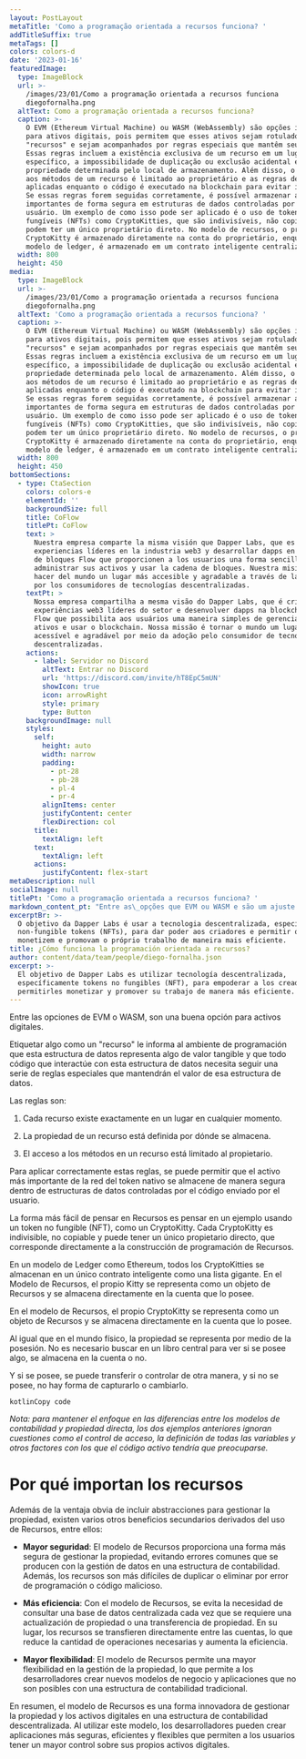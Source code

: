 ```yaml
---
layout: PostLayout
metaTitle: 'Como a programação orientada a recursos funciona? '
addTitleSuffix: true
metaTags: []
colors: colors-d
date: '2023-01-16'
featuredImage:
  type: ImageBlock
  url: >-
    /images/23/01/Como a programação orientada a recursos funciona
    diegofornalha.png
  altText: Como a programação orientada a recursos funciona?
  caption: >-
    O EVM (Ethereum Virtual Machine) ou WASM (WebAssembly) são opções ideais
    para ativos digitais, pois permitem que esses ativos sejam rotulados como
    "recursos" e sejam acompanhados por regras especiais que mantêm seu valor.
    Essas regras incluem a existência exclusiva de um recurso em um lugar
    específico, a impossibilidade de duplicação ou exclusão acidental e a
    propriedade determinada pelo local de armazenamento. Além disso, o acesso
    aos métodos de um recurso é limitado ao proprietário e as regras devem ser
    aplicadas enquanto o código é executado na blockchain para evitar invasões.
    Se essas regras forem seguidas corretamente, é possível armazenar ativos
    importantes de forma segura em estruturas de dados controladas por código de
    usuário. Um exemplo de como isso pode ser aplicado é o uso de tokens não
    fungíveis (NFTs) como CryptoKitties, que são indivisíveis, não copiáveis e
    podem ter um único proprietário direto. No modelo de recursos, o próprio
    CryptoKitty é armazenado diretamente na conta do proprietário, enquanto no
    modelo de ledger, é armazenado em um contrato inteligente centralizado.
  width: 800
  height: 450
media:
  type: ImageBlock
  url: >-
    /images/23/01/Como a programação orientada a recursos funciona
    diegofornalha.png
  altText: 'Como a programação orientada a recursos funciona? '
  caption: >-
    O EVM (Ethereum Virtual Machine) ou WASM (WebAssembly) são opções ideais
    para ativos digitais, pois permitem que esses ativos sejam rotulados como
    "recursos" e sejam acompanhados por regras especiais que mantêm seu valor.
    Essas regras incluem a existência exclusiva de um recurso em um lugar
    específico, a impossibilidade de duplicação ou exclusão acidental e a
    propriedade determinada pelo local de armazenamento. Além disso, o acesso
    aos métodos de um recurso é limitado ao proprietário e as regras devem ser
    aplicadas enquanto o código é executado na blockchain para evitar invasões.
    Se essas regras forem seguidas corretamente, é possível armazenar ativos
    importantes de forma segura em estruturas de dados controladas por código de
    usuário. Um exemplo de como isso pode ser aplicado é o uso de tokens não
    fungíveis (NFTs) como CryptoKitties, que são indivisíveis, não copiáveis e
    podem ter um único proprietário direto. No modelo de recursos, o próprio
    CryptoKitty é armazenado diretamente na conta do proprietário, enquanto no
    modelo de ledger, é armazenado em um contrato inteligente centralizado.
  width: 800
  height: 450
bottomSections:
  - type: CtaSection
    colors: colors-e
    elementId: ''
    backgroundSize: full
    title: CoFlow
    titlePt: CoFlow
    text: >
      Nuestra empresa comparte la misma visión que Dapper Labs, que es crear
      experiencias líderes en la industria web3 y desarrollar dapps en la cadena
      de bloques Flow que proporcionen a los usuarios una forma sencilla de
      administrar sus activos y usar la cadena de bloques. Nuestra misión es
      hacer del mundo un lugar más accesible y agradable a través de la adopción
      por los consumidores de tecnologías descentralizadas.
    textPt: >
      Nossa empresa compartilha a mesma visão do Dapper Labs, que é criar
      experiências web3 líderes do setor e desenvolver dapps na blockchain da
      Flow que possibilita aos usuários uma maneira simples de gerenciar seus
      ativos e usar o blockchain. Nossa missão é tornar o mundo um lugar mais
      acessível e agradável por meio da adoção pelo consumidor de tecnologias
      descentralizadas.
    actions:
      - label: Servidor no Discord
        altText: Entrar no Discord
        url: 'https://discord.com/invite/hT8EpC5mUN'
        showIcon: true
        icon: arrowRight
        style: primary
        type: Button
    backgroundImage: null
    styles:
      self:
        height: auto
        width: narrow
        padding:
          - pt-28
          - pb-28
          - pl-4
          - pr-4
        alignItems: center
        justifyContent: center
        flexDirection: col
      title:
        textAlign: left
      text:
        textAlign: left
      actions:
        justifyContent: flex-start
metaDescription: null
socialImage: null
titlePt: 'Como a programação orientada a recursos funciona? '
markdown_content_pt: "Entre as\_opções que EVM ou WASM e são um ajuste perfeito para ativos digitais.\nA rotulagem de algo como um “recurso” informa ao ambiente de programação que essa estrutura de dados representa algo de valor tangível e que todo código que interage com essa estrutura de dados precisa seguir uma série de regras especiais que manterão o valor dessa estrutura de dados.\nEntão, quais são essas regras?\n\n1.  **Cada recurso existe exatamente em um lugar a qualquer momento.**\n    Os recursos não podem ser duplicados ou excluídos acidentalmente, por erro de programação ou código malicioso.\n2.  **A propriedade de um recurso é definida por onde ele é armazenado.**\n    Não há razão central que precise ser consultada para determinar a propriedade.\n3.  **O acesso aos métodos em um recurso é limitado ao proprietário.**\n    Por exemplo, apenas o proprietário de um CryptoKitty pode iniciar uma operação de criação que levará ao nascimento de um novo Kitty.\n    Não basta que o status especial dos objetos Resource seja aplicado apenas pelo compilador.\n    As regras devem ser aplicadas enquanto o código estiver realmente sendo executado na blockchain, seria muito fácil para um invasor usar uma cópia comprometida do compilador que ignora as regras que mantêm os recursos seguros.\n    Contudo! Se você aplicar essas regras corretamente, poderá permitir que o ativo mais importante da rede do token nativo seja armazenado com segurança dentro de estruturas de dados controladas por código enviado pelo usuário.\n\n# **Mostre-me um exemplo!**\n\nA maneira mais fácil de pensar sobre Recursos é pensar em um exemplo usando um Token Não Fungível (NFT), como um CryptoKitty.\nCada CryptoKitty é indivisível, não copiável e pode ter um único proprietário direto, que corresponde diretamente à construção de programação de Recursos.\nEm um modelo de Ledger como o Ethereum, todos os CryptoKitties são armazenados em um único contrato inteligente como uma lista gigante. A propriedade de cada Kitty é rastreada armazenando o ID da conta de cada proprietário em um livro central, e a única maneira de alterar a propriedade de uma Kitty é entrar em contato com o livro central e solicitar que ele atualize o ID da conta associado a essa Kitty.\n`contract KittyLedger {     struct Kitty {}     priv let kitties: {Int: Kitty}     fun transfer(kittyId: Int, newOwner: AccountId) {         if (msg.sender == kitties[kittyId].owner) {             kitties[kittyId].owner = newOwner         }     } } transaction(signer: Account) {     // diz ao razão central para atribuir a propriedade de     // myKittyId para uma conta diferente centralKittyLedger.transfer(myKittyId, receiverAccountId) }`\nNo Modelo de Recursos, o próprio Kitty é representado como um objeto de Recursos e é armazenado\_\\*diretamente na conta que a possui.\n\\*Assim como no mundo físico, a propriedade é representada pela posse. Você não precisa procurar em um livro central para ver se possui algo, ou o armazena em sua conta ou não.\nE se você tiver, pode transferi-lo ou controlá-lo de outra forma, e se você\_*não*\_tem, não há como capturá-lo ou alterá-lo.\n`contract CryptoKitties {     //As contas armazenam uma coleção em seu recurso de armazenamento de conta KittyCollection {         // Cada coleção tem funções para //mover recursos armazenados para dentro e para fora         fun withdraw(kittyId: int): CryptoKitty         fun deposit(kitty: CryptoKitty)     }     //Os objetos de recurso que podem ser armazenados no recurso de coleção CryptoKitty {} } transaction(signer: Account) {     //Remove o Kitty da coleção do signatário e o armazena     // temporariamente na pilha.      let theKitty <- signer.kittyCollection.withdraw(kittyId: myKittyId)     // Move o Kitty para a conta do destinatário     let receiver = getAccount(receiverAccountId)     receiver.kittyCollection.deposit(kitty: <-theKitty) }`\n*Nota: para manter o foco nas diferenças entre os modelos de contabilidade e propriedade direta, os dois exemplos acima ignoram questões como controle de acesso, definindo todas as variáveis, e outros fatores com os quais o código ativo precisaria se preocupar.*\n\n# **Por que os recursos importam**\n\nAlém da vitória óbvia de incluir abstrações para gerenciar a propriedade, existem vários outros benefícios secundários decorrentes do uso de Recursos, cada um dos quais bastante significativo por si só:\n\n# **Aluguel de Estado**\n\nAs plataformas escaláveis de contratos inteligentes precisam de alguma maneira de cobrar “ aluguel de estado ” para que os dados armazenados no blockchain sejam pagos ou removidos do conjunto de trabalho.\nCom o modelo de contabilidade, é difícil saber quem deve pagar esse aluguel. Por exemplo, o contrato CryptoKitties representa dezenas de milhares de jogadores com quase dois milhões de Kitties e mais de 111MB de dados na blockchain.\nA Ethereum não fornece nenhuma maneira de cobrar aluguel de maneira justa a todos os proprietários da Kitty.\nUsando um modelo de propriedade direta via Tipos de Recursos, cada Kitty seria armazenada dentro da conta de seu proprietário, juntamente com os outros ativos dessa pessoa.\nA responsabilidade de quem precisa pagar por esse armazenamento é clara.\nAlém disso, usuários individuais (assistidos pelo software cliente) podem arquivar ativos não utilizados para reduzir seus custos e reduzir a carga na rede.\n\n# **Propriedade flexível**\n\nO uso de um modelo de contabilidade para propriedade limita os tipos de relacionamentos com proprietários disponíveis.\nPor exemplo, o ERC-721 define um modelo de propriedade para NFTs que pressupõe que apenas endereços Ethereum podem possuir uma NFT.\nNo entanto, a ideia de um ativo em si possuir outros ativos (como um CryptoKitty que possui um par bacana de óculos de sol ) é muito interessante em alguns casos de uso, e exigiu a criação de uma nova especificação (ERC-998).\nO ERC-998 é muito poderoso, mas também é muito mais complicado que o ERC-721. Implementá-lo adequadamente é muito difícil e aplicar retroativamente seus recursos aos ativos existentes do ERC-721 é efetivamente impossível.\nO modelo de propriedade direta permite que qualquer ativo modelado usando Tipos de Recursos seja armazenado com segurança em qualquer lugar do sistema, incluindo “dentro” de outros ativos, quando apropriado.\nTodas as garantias de segurança e valor podem ser mantidas pelo sistema de tempo de execução, enquanto desbloqueia a flexibilidade criativa para desenvolvedores sem complexidade indevida.\n\n# **Segurança baseada em capacidade**\n\nOs tipos de recursos fornecem todas as garantias necessárias para implementar o conceito de “Capacidades” do\_[Segurança baseada em capacidade](https://en.wikipedia.org/wiki/Capability-based_security)\_modelo. Os recursos são um mecanismo poderoso para definir sistemas seguros e podem facilitar a adesão ao\_[Princípio do Menos Privilégio](https://en.wikipedia.org/wiki/Principle_of_least_privilege)\_(uma prática recomendada comum em sistemas de segurança).\nOs modelos de segurança baseados em capacidade são geralmente considerados muito mais fáceis de raciocinar sobre, (o que aumenta a segurança), permitindo maior flexibilidade.\n\n# **Eliminando erros de reentrada**\n\n[O bug de contrato inteligente mais famoso da história da Ethereum](https://www.wired.com/2016/06/50-million-hack-just-showed-dao-human/)\_foi devido a um problema de reentrada, e os desenvolvedores de solidity precisa estar constantemente vigilantes contra a introdução de fluxo lógico suscetível a ataques de reentrada.\nFelizmente, os métodos definidos nos recursos dos objetos não podem ser vítimas de nenhuma exploração de reentrada.\nParece uma afirmação ousada! No entanto, segue naturalmente como os Recursos são definidos: cada Recurso tem um único proprietário e somente o proprietário de um Recurso pode chamar os métodos nele.\nSe um método de recurso estiver “na pilha”, sabemos que a referência de propriedade única a esse objeto já está em uso simplesmente não é possível que qualquer código que chamamos de dentro desse método, no entanto indiretamente, obtenha uma segunda referência a esse objeto para fazer uma chamada de método reentrante.\nObviamente, trabalhar diretamente com o estado compartilhado global (ignorando o uso de objetos de Recursos) ainda pode criar um código vulnerável a erros de reentrada.\nÉ por isso que o estilo idiomático de cadência é usar Recursos para todo o estado compartilhado autores de contratos inteligentes que adotam Recursos nunca precisam pensar em bugs de reentrada novamente!\n\n# **Mais sobre recursos**\n\nPara aprofundar os recursos e a programação orientada a recursos, você pode:\n\n*   Leia o\_[Mover papel técnico](https://developers.libra.org/docs/assets/papers/libra-move-a-language-with-programmable-resources/2019-09-26.pdf)[documentos do desenvolvedor](https://developers.libra.org/docs/move-overview) e\n*   Leia o\_[Documentos do desenvolvedor de Flow](https://docs.onflow.org/docs)[Introdução à Cadence](https://docs.onflow.org/docs/introduction)\n*   Aprenda a linguagem de programação Cadence em\_[Flow Playground](https://www.onflow.org/play)\n"
excerptBr: >-
  O objetivo da Dapper Labs é usar a tecnologia descentralizada, especificamente
  non-fungible tokens (NFTs), para dar poder aos criadores e permitir que eles
  monetizem e promovam o próprio trabalho de maneira mais eficiente. 
title: ¿Cómo funciona la programación orientada a recursos?
author: content/data/team/people/diego-fornalha.json
excerpt: >-
  El objetivo de Dapper Labs es utilizar tecnología descentralizada,
  específicamente tokens no fungibles (NFT), para empoderar a los creadores y
  permitirles monetizar y promover su trabajo de manera más eficiente.
---
```

Entre las opciones de EVM o WASM, son una buena opción para activos digitales.

Etiquetar algo como un "recurso" le informa al ambiente de programación que esta estructura de datos representa algo de valor tangible y que todo código que interactúe con esta estructura de datos necesita seguir una serie de reglas especiales que mantendrán el valor de esa estructura de datos.

Las reglas son:

1.  Cada recurso existe exactamente en un lugar en cualquier momento.

2.  La propiedad de un recurso está definida por dónde se almacena.

3.  El acceso a los métodos en un recurso está limitado al propietario.

Para aplicar correctamente estas reglas, se puede permitir que el activo más importante de la red del token nativo se almacene de manera segura dentro de estructuras de datos controladas por el código enviado por el usuario.

La forma más fácil de pensar en Recursos es pensar en un ejemplo usando un token no fungible (NFT), como un CryptoKitty. Cada CryptoKitty es indivisible, no copiable y puede tener un único propietario directo, que corresponde directamente a la construcción de programación de Recursos.

En un modelo de Ledger como Ethereum, todos los CryptoKitties se almacenan en un único contrato inteligente como una lista gigante. En el Modelo de Recursos, el propio Kitty se representa como un objeto de Recursos y se almacena directamente en la cuenta que lo posee.




En el modelo de Recursos, el propio CryptoKitty se representa como un objeto de Recursos y se almacena directamente en la cuenta que lo posee.

Al igual que en el mundo físico, la propiedad se representa por medio de la posesión. No es necesario buscar en un libro central para ver si se posee algo, se almacena en la cuenta o no.

Y si se posee, se puede transferir o controlar de otra manera, y si no se posee, no hay forma de capturarlo o cambiarlo.

```
kotlinCopy code
```

*Nota: para mantener el enfoque en las diferencias entre los modelos de contabilidad y propiedad directa, los dos ejemplos anteriores ignoran cuestiones como el control de acceso, la definición de todas las variables y otros factores con los que el código activo tendría que preocuparse.*

# **Por qué importan los recursos**

Además de la ventaja obvia de incluir abstracciones para gestionar la propiedad, existen varios otros beneficios secundarios derivados del uso de Recursos, entre ellos:

*   **Mayor seguridad**: El modelo de Recursos proporciona una forma más segura de gestionar la propiedad, evitando errores comunes que se producen con la gestión de datos en una estructura de contabilidad. Además, los recursos son más difíciles de duplicar o eliminar por error de programación o código malicioso.

*   **Más eficiencia**: Con el modelo de Recursos, se evita la necesidad de consultar una base de datos centralizada cada vez que se requiere una actualización de propiedad o una transferencia de propiedad. En su lugar, los recursos se transfieren directamente entre las cuentas, lo que reduce la cantidad de operaciones necesarias y aumenta la eficiencia.

*   **Mayor flexibilidad**: El modelo de Recursos permite una mayor flexibilidad en la gestión de la propiedad, lo que permite a los desarrolladores crear nuevos modelos de negocio y aplicaciones que no son posibles con una estructura de contabilidad tradicional.

En resumen, el modelo de Recursos es una forma innovadora de gestionar la propiedad y los activos digitales en una estructura de contabilidad descentralizada. Al utilizar este modelo, los desarrolladores pueden crear aplicaciones más seguras, eficientes y flexibles que permiten a los usuarios tener un mayor control sobre sus propios activos digitales.






